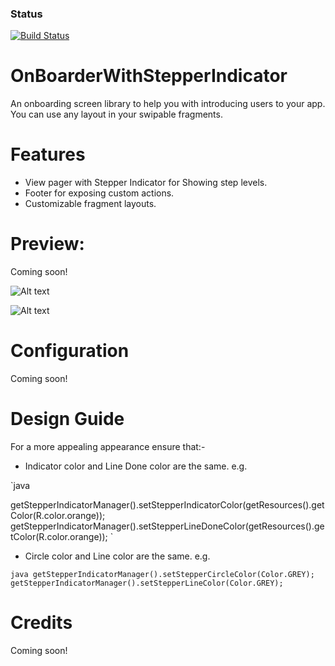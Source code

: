 ### Status
[![Build Status](https://travis-ci.org/RowlandOti/OnBoarderWithStepperIndicator.svg?branch=master)](https://travis-ci.org/RowlandOti/OnBoarderWithStepperIndicator)

# OnBoarderWithStepperIndicator
An onboarding screen library to help you with introducing users to your app. You can use any layout in your swipable fragments. 

# Features
- View pager with Stepper Indicator for Showing step levels.
- Footer for exposing custom actions.
- Customizable fragment layouts.

# Preview: 
Coming soon!

![Alt text](https://github.com/RowlandOti/OnBoarderWithStepperIndicator/blob/master/art/framed/Hero-Image_Nexus.jpg?raw=true "MovieSquire Preview")

![Alt text](https://github.com/RowlandOti/MovieSquire/blob/master/art/squire.gif?raw=true "MovieSquire Preview")

# Configuration
Coming soon!

# Design Guide
For a more appealing appearance ensure that:-
- Indicator color and Line Done color are the same. e.g.

`java

 getStepperIndicatorManager().setStepperIndicatorColor(getResources().getColor(R.color.orange));
 getStepperIndicatorManager().setStepperLineDoneColor(getResources().getColor(R.color.orange));
`
- Circle color and Line color are the same. e.g.


`java
 	getStepperIndicatorManager().setStepperCircleColor(Color.GREY);
 	getStepperIndicatorManager().setStepperLineColor(Color.GREY);
`

# Credits
Coming soon!

